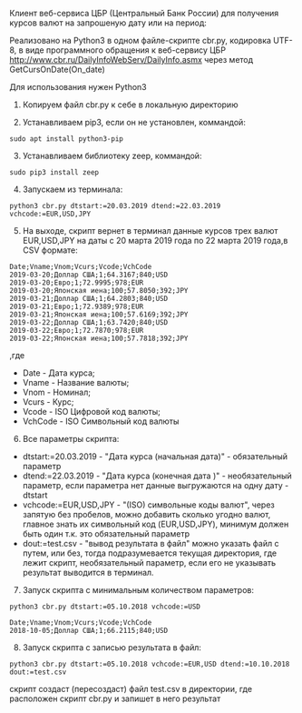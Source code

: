 Клиент веб-сервиса ЦБР (Центральный Банк России) для получения курсов валют на запрошеную дату или на период:

Реализовано на Python3 в одном файле-скрипте cbr.py, кодировка UTF-8, в виде программного
обращения к веб-сервису ЦБР http://www.cbr.ru/DailyInfoWebServ/DailyInfo.asmx через метод GetCursOnDate(On_date)


Для использования нужен Python3

1) Копируем файл cbr.py к себе в локальную директорию

2) Устанавливаем pip3, если он не установлен, коммандой: 
```
sudo apt install python3-pip
```
3) Устанавливаем библиотеку zeep, коммандой: 
```
sudo pip3 install zeep
```
4) Запускаем из терминала: 
```
python3 cbr.py dtstart:=20.03.2019 dtend:=22.03.2019 vchcode:=EUR,USD,JPY
```

5) На выходе, скрипт вернет в терминал данные курсов трех валют EUR,USD,JPY 
   на даты с 20 марта 2019 года по 22 марта 2019 года,в CSV формате:  


```
Date;Vname;Vnom;Vcurs;Vcode;VchCode
2019-03-20;Доллар США;1;64.3167;840;USD
2019-03-20;Евро;1;72.9995;978;EUR
2019-03-20;Японская иена;100;57.8050;392;JPY
2019-03-21;Доллар США;1;64.2803;840;USD
2019-03-21;Евро;1;72.9389;978;EUR
2019-03-21;Японская иена;100;57.6169;392;JPY
2019-03-22;Доллар США;1;63.7420;840;USD
2019-03-22;Евро;1;72.7870;978;EUR
2019-03-22;Японская иена;100;57.7818;392;JPY
```

,где 

 - Date - Дата курса;
 - Vname - Название валюты;
 - Vnom - Номинал;
 - Vcurs - Курс;
 - Vcode - ISO Цифровой код валюты;
 - VchCode - ISO Символьный код валюты


6) Все параметры скрипта:

  - dtstart:=20.03.2019 - "Дата курса (начальная дата)" - обязательный параметр
  - dtend:=22.03.2019 - "Дата курса (конечная дата )" - необязательный параметр, если параметра нет данные выгружаются на одну дату - dtstart
  - vchcode:=EUR,USD,JPY - "(ISO) символьные коды валют", через запятую без пробелов, можно добавить сколько угодно валют, главное знать их символьный код (EUR,USD,JPY), минимум должен быть один т.к. это обязательный параметр
  - dout:=test.csv - "вывод результата в файл" можно указать файл с путем, или без, тогда подразумевается текущая директория, где лежит скрипт, необязательный параметр, если его не указывать результат выводится в терминал.

7) Запуск скрипта с минимальным количеством параметров: 
```
python3 cbr.py dtstart:=05.10.2018 vchcode:=USD
```
```
Date;Vname;Vnom;Vcurs;Vcode;VchCode
2018-10-05;Доллар США;1;66.2115;840;USD
```
8) Запуск скрипта с записью результата в файл: 
```
python3 cbr.py dtstart:=05.10.2018 vchcode:=EUR,USD dtend:=10.10.2018 dout:=test.csv
```   
скрипт создаст (пересоздаст) файл test.csv в директории, где расположен скрипт cbr.py и запишет в него результат
